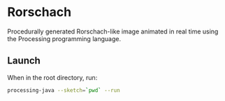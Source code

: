 # Rorschach

Procedurally generated Rorschach-like image animated in real time using the Processing programming language.

## Launch

When in the root directory, run:

```bash
processing-java --sketch=`pwd` --run
```
